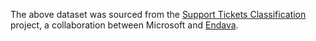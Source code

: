 The above dataset was sourced from the [Support Tickets Classification](https://github.com/karolzak/support-tickets-classification) project, a collaboration between Microsoft and  [Endava](https://www.endava.com/en).

